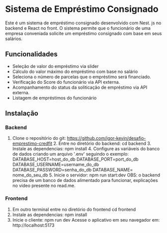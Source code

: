 # Sistema de Empréstimo Consignado

Este é um sistema de empréstimo consignado desenvolvido com Nest. js no backend e React no front. O sistema permite que o funcionário de uma empresa conveniada solicite um empréstimo consignado com base em seus salários.

## Funcionalidades

- Seleção de valor do empréstimo via slider
- Cálculo do valor máximo do empréstimo com base no salário
- Seleciona o número de parcelas que o empréstimo será financiado.
- Verificação do Score do funcionário via API externa.
- Acompanhamento do status da soliticação de empréstimo via API externa.
- Listagem de empréstimos do funcionário

## Instalação

### Backend

1. Clone o repositório do git:
   https://github.com/igor-kevin/desafio-emprestimo-credfit 2. Entre no diretório do backend:
   cd backend 3. Instale as dependencias:
   npm install 4. Configure as variáveis do banco de dados criando um arquivo '.env' seguindo o exemplo:
   DATABASE_HOST=host_do_db
   DATABASE_PORT=port_do_db
   DATABASE_USERNAME=username_do_db
   DATABASE_PASSWORD=senha_do_db
   DATABASE_NAME= nome_do_seu_db 5. Inicie o servidor:
   npm run start:dev
   OBS: o backend precisa de um banco de dados alimentado para funcionar, explicações no vídeo presente no read.me.

### Frontend

1. Em outro terminal entre no diretório do frontend
   cd frontend
2. Instale as dependencias:
   npm install
3. Inicie o cliente:
   npm run dev
   Acesse o aplicativo em seu navegador em:
   http://localhost:5173
